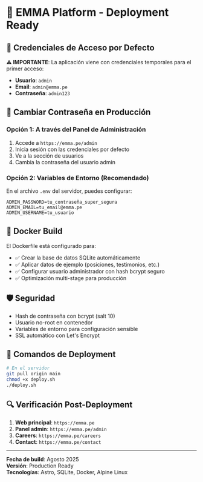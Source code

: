 # 🚀 EMMA Platform - Deployment Ready

## 🔐 Credenciales de Acceso por Defecto

**⚠️ IMPORTANTE**: La aplicación viene con credenciales temporales para el primer acceso:

- **Usuario**: `admin`
- **Email**: `admin@emma.pe` 
- **Contraseña**: `admin123`

## 🔧 Cambiar Contraseña en Producción

### Opción 1: A través del Panel de Administración
1. Accede a `https://emma.pe/admin` 
2. Inicia sesión con las credenciales por defecto
3. Ve a la sección de usuarios
4. Cambia la contraseña del usuario admin

### Opción 2: Variables de Entorno (Recomendado)
En el archivo `.env` del servidor, puedes configurar:

```env
ADMIN_PASSWORD=tu_contraseña_super_segura
ADMIN_EMAIL=tu_email@emma.pe
ADMIN_USERNAME=tu_usuario
```

## 🐳 Docker Build

El Dockerfile está configurado para:
- ✅ Crear la base de datos SQLite automáticamente
- ✅ Aplicar datos de ejemplo (posiciones, testimonios, etc.)
- ✅ Configurar usuario administrador con hash bcrypt seguro
- ✅ Optimización multi-stage para producción

## 🛡️ Seguridad

- Hash de contraseña con bcrypt (salt 10)
- Usuario no-root en contenedor
- Variables de entorno para configuración sensible
- SSL automático con Let's Encrypt

## 📝 Comandos de Deployment

```bash
# En el servidor
git pull origin main
chmod +x deploy.sh
./deploy.sh
```

## 🔍 Verificación Post-Deployment

1. **Web principal**: `https://emma.pe`
2. **Panel admin**: `https://emma.pe/admin`
3. **Careers**: `https://emma.pe/careers`
4. **Contact**: `https://emma.pe/contact`

---

**Fecha de build**: Agosto 2025  
**Versión**: Production Ready  
**Tecnologías**: Astro, SQLite, Docker, Alpine Linux
